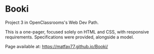# Booki

Project 3 in OpenClassrooms's Web Dev Path.

This is a one-pager, focused solely on HTML and CSS, with responsive requirements. Specifications were provided, alongside a model.

Page available at: https://matfav77.github.io/Booki/
